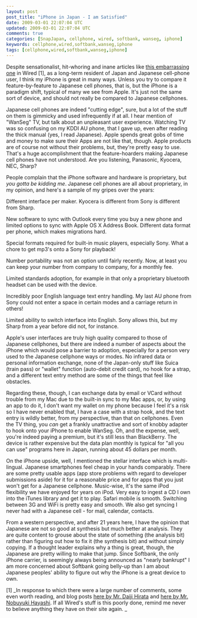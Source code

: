 ```yaml
---           
layout: post
post_title: "iPhone in Japan - I am Satisfied"
date: 2009-03-01 22:07:04 UTC
updated: 2009-03-01 22:07:04 UTC
comments: true
categories: [SnapJapan, cellphone, wired, softbank, wanseg, iphone]
keywords: cellphone,wired,softbank,wanseg,iphone
tags: [cellphone,wired,softbank,wanseg,iphone]
---
```

 

Despite sensationalist, hit-whoring and inane articles like [this embarrassing one](http://blog.wired.com/gadgets/2009/02/why-the-iphone.html) in Wired [1], as a long-term resident of Japan and Japanese cell-phone user, I think my iPhone is great in many ways. Unless you try to compare it feature-by-feature to Japanese cell phones, that is, but the iPhone is a paradigm shift, typical of many we see from Apple. It's just not the same sort of device, and should not really be compared to Japanese cellphones. 


Japanese cell phones are indeed "cutting edge", sure, but a lot of the stuff on them is gimmicky and used infrequently if at all. I hear mention of "WanSeg" TV, but talk about an unpleasant user experience. Watching TV was so confusing on my KDDI AU phone, that I gave up, even after reading the thick manual (yes, I read Japanese). Apple spends great gobs of time and money to make sure their Apps are not like that, though. Apple products are of course not without their problems, but, they're pretty easy to use. That's a huge accomplishment that the feature-hoarders making Japanese cell phones have not understood. Are you listening, Panasonic, Kyocera, NEC, Sharp?


People complain that the iPhone software and hardware is proprietary, but _you gotta be kidding me_. Japanese cell phones are all about proprietary, in my opinion, and here's a sample of my gripes over the years:





Different interface per maker. Kyocera is different from Sony is different from Sharp.


New software to sync with Outlook every time you buy a new phone and limited options to sync with Apple OS X Address Book. Different data format per phone, which makes migrations hard.


Special formats required for built-in music players, especially Sony. What a chore to get mp3's onto a Sony for playback!


Number portability was not an option until fairly recently. Now, at least you can keep your number from company to company, for a monthly fee.


Limited standards adoption, for example in that only a proprietary bluetooth headset can be used with the device.


Incredibly poor English language text entry handling. My last AU phone from Sony could not enter a space in certain modes and a carriage return in others!


Limited ability to switch interface into English. Sony allows this, but my Sharp from a year before did not, for instance.





Apple's user interfaces are truly high quality compared to those of Japanese cellphones, but there are indeed a number of aspects about the iPhone which would pose a barrier to adoption, especially for a person very used to the Japanese cellphone ways or modes. No infrared data or personal information exchange, none of the Japan-only stuff like Suica (train pass) or "wallet" function (auto-debit credit card), no hook for a strap, and a different text entry method are some of the things that feel like obstacles. 


Regarding these, though, I can exchange data by email or VCard without trouble from my Mac due to the built-in sync to my Mac apps, or, by using an app to do it, I don't want my wallet on my phone because I feel it's a risk so I have never enabled that, I have a case with a strap hook, and the text entry is wildly better, from my perspective, than that on cellphones. Even the TV thing, you _can_ get a frankly unattractive and sort of knobby adapter to hook onto your iPhone to enable WanSeg. Oh, and the expense, well, you're indeed paying a premium, but it's still less than BlackBerry. The device is rather expensive but the data plan monthly is typical for "all you can use" programs here in Japan, running about 45 dollars per month.


On the iPhone upside, well, I mentioned the stellar interface which is multi-lingual. Japanese smartphones feel cheap in your hands comparably. There are some pretty usable apps (app store problems with regard to developer submissions aside) for it for a reasonable price and for apps that you just won't get for a Japanese cellphone. Music-wise, it's the same iPod flexibility we have enjoyed for years on iPod. Very easy to ingest a CD I own into the iTunes library and get it to play. Safari mobile is smooth. Switching between 3G and WiFi is pretty easy and smooth. We also get syncing I never had with a Japanese cell - for mail, calendar, contacts. 


From a western perspective, and after 21 years here, I have the opinion that Japanese are not so good at synthesis but much better at analysis. They are quite content to grouse about the state of something (the analysis bit) rather than figuring out how to fix it (the synthesis bit) and without simply copying. If a thought leader explains why a thing is great, though, the Japanese are pretty willing to make that jump. Since Softbank, the only iPhone carrier, is seemingly always being announced as "nearly bankrupt" I am more concerned about Softbank going belly-up than I am about Japanese peoples' ability to figure out why the iPhone is a great device to own. 


[1] _In response to which there were a large number of comments, some even worth reading, and blog posts [here by Mr. Daiji Hirata](http://daijihirata.com/aboutwiredarticle.html) and [here by Mr. Nobuyuki Hayashi](http://blog.nobi.cc/2009/02/my-view-of-how-iphone-is-doing-in-japan-by-nobi-nobuyuki-hayashi.html). If all Wired's stuff is this poorly done, remind me never to believe anything they have on their site again. _

